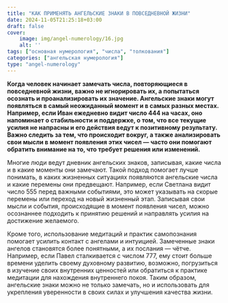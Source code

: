 ```yaml
---
title: "КАК ПРИМЕНЯТЬ АНГЕЛЬСКИЕ ЗНАКИ В ПОВСЕДНЕВНОЙ ЖИЗНИ"
date: 2024-11-05T21:25:18+03:00
draft: false
cover:
    image: img/angel-numerology/16.jpg
    alt: ''
tags: ["основная нумерология", "числа", "толкования"]
categories: ["ангельская нумерология"]
type: "angel-numerology"
---
```


**Когда человек начинает замечать числа, повторяющиеся в повседневной жизни, важно не игнорировать их, а попытаться осознать и проанализировать их значение. Ангельские знаки могут появляться в самый неожиданный момент и в самых разных местах. Например, если Иван ежедневно видит число 444 на часах, оно напоминает о стабильности и поддержке, о том, что все текущие усилия не напрасны и его действия ведут к позитивному результату. Важно следить за тем, что происходит вокруг, а также анализировать свои мысли в момент появления этих чисел — часто они помогают обратить внимание на то, что требует решения или изменений.**

Многие люди ведут дневник ангельских знаков, записывая, какие числа и в какие моменты они замечают. Такой подход помогает лучше понимать, в каких жизненных ситуациях появляются ангельские числа и какие перемены они предвещают. Например, если Светлана видит число 555 перед важными событиями, это может указывать на скорые перемены или переход на новый жизненный этап. Записывая свои мысли и события, происходящие в момент появления чисел, можно осознаннее подходить к принятию решений и направлять усилия на достижение желаемого.

Кроме того, использование медитаций и практик самопознания помогает усилить контакт с ангелами и интуицией. Замеченные знаки ангелов становятся более понятными, а их послания — чётче. Например, если Павел сталкивается с числом 777, ему стоит больше времени уделить своему духовному развитию, возможно, погрузиться в изучение своих внутренних ценностей или обратиться к практике медитации для нахождения внутреннего покоя. Таким образом, ангельские знаки можно не только замечать, но и использовать для укрепления уверенности в своих силах и улучшения качества жизни.
